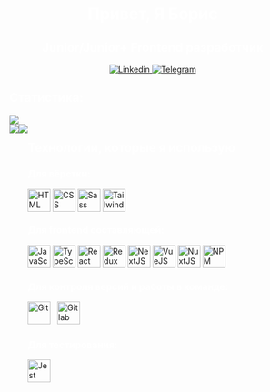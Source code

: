 <div align="center">
  <h1 style="color: #ffffff">Привет, Я Борис</h1>
  
  <h2 style="color: #ffffff">Junior/Junior+ Frontend разработчик</h2>

  <a href="https://github.com/RoastedPikachu">
    <img src="https://img.shields.io/badge/LinkedIn-blue?style=for-the-badge&logo=linkedin&logoColor=white" alt="Linkedin"/>
  </a>

  <a href="https://t.me/KorobkaBoris">
    <img src="https://img.shields.io/badge/Telegram-blue?style=for-the-badge&logo=telegram&logoColor=white" alt="Telegram"/>
  </a>
</div>

<div>
  <h2 style="color: #ffffff">Статистика:</h2>

  <img src="http://github-profile-summary-cards.vercel.app/api/cards/profile-details?username=RoastedPikachu&theme=github_dark"/>
</div>

<div style="display: flex; justify-content: between">
  <img src="http://github-profile-summary-cards.vercel.app/api/cards/repos-per-language?username=RoastedPikachu&theme=github_dark&exclude=Node.js"/>

  <img src="http://github-profile-summary-cards.vercel.app/api/cards/stats?username=RoastedPikachu&theme=github_dark"/>
<div>
  
<h2 style="color: #ffffff">Технологии, которые я использую</h2>

<h3 style="color: #ffffff">Для вёрстки:</h3>

<div style="display: flex; justify-content: between">
  <img src="https://cdn.jsdelivr.net/gh/devicons/devicon/icons/html5/html5-original.svg" title="HTML" width="40px" height="40px"/> &nbsp;
  <img src="https://cdn.jsdelivr.net/gh/devicons/devicon/icons/css3/css3-original.svg" title="CSS" width="40px" height="40px"/> &nbsp;
  <img src="https://cdn.jsdelivr.net/gh/devicons/devicon/icons/sass/sass-original.svg" title="Sass" width="40px" height="40px"/> &nbsp;
  <img src="https://cdn.jsdelivr.net/gh/devicons/devicon/icons/tailwindcss/tailwindcss-plain.svg" title="TailwindCSS" width="40px" height="40px"/> &nbsp;
</div>

<h3 style="color: #ffffff">Для frontend составляющей:</h3>

<div style="display: flex; justify-content: between">
  <img src="https://cdn.jsdelivr.net/gh/devicons/devicon/icons/javascript/javascript-original.svg" title="JavaScript" width="40px" height="40px"/> &nbsp;
  <img src="https://cdn.jsdelivr.net/gh/devicons/devicon/icons/typescript/typescript-original.svg" title="TypeScript" width="40px" height="40px"/> &nbsp;
  <img src="https://cdn.jsdelivr.net/gh/devicons/devicon/icons/react/react-original.svg" title="React" width="40px" height="40px"/> &nbsp;
  <img src="https://cdn.jsdelivr.net/gh/devicons/devicon/icons/redux/redux-original.svg" title="Redux" width="40px" height="40px"/> &nbsp;
  <img src="https://cdn.jsdelivr.net/gh/devicons/devicon/icons/nextjs/nextjs-original.svg" title="NextJS" width="40px" height="40px"/> &nbsp;
  <img src="https://cdn.jsdelivr.net/gh/devicons/devicon/icons/vuejs/vuejs-original.svg" title="VueJS" width="40px" height="40px"/> &nbsp;
  <img src="https://cdn.jsdelivr.net/gh/devicons/devicon/icons/nuxtjs/nuxtjs-original.svg" title="NuxtJS" width="40px" height="40px"/> &nbsp;
  <img src="https://cdn.jsdelivr.net/gh/devicons/devicon/icons/npm/npm-original-wordmark.svg" title="NPM" width="40px" height="40px"/> &nbsp;
</div>

<h3 style="color: #ffffff">Для контроля версий и работы в команде:</h3>

<div>
  <img src="https://cdn.jsdelivr.net/gh/devicons/devicon/icons/git/git-original.svg" title="Git" width="40px" height="40px"/> &nbsp;
  <img src="https://cdn.jsdelivr.net/gh/devicons/devicon/icons/gitlab/gitlab-original.svg" title="Gitlab" width="40px" height="40px"/> &nbsp;
</div>

<h3 style="color: #ffffff">Для тестирования:</h3>

<img src="https://cdn.jsdelivr.net/gh/devicons/devicon/icons/jest/jest-plain.svg" title="Jest" width="40px" height="40px"/>&nbsp;
